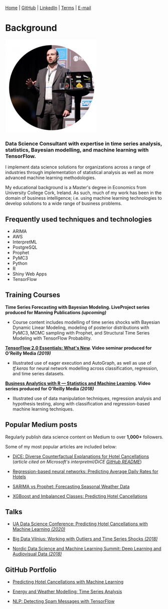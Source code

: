 [Home](https://mgcodesandstats.github.io/) |
[GitHub](https://github.com/mgcodesandstats) |
[LinkedIn](https://www.linkedin.com/in/michaeljgrogan/) |
[Terms](https://mgcodesandstats.github.io/terms/) |
[E-mail](mailto:contact@michael-grogan.com)

# Background

![profile](resize-0251.jpg)

### Data Science Consultant with expertise in time series analysis, statistics, Bayesian modelling, and machine learning with TensorFlow.

I implement data science solutions for organizations across a range of industries through implementation of statistical analysis as well as more advanced machine learning methodologies.

My educational background is a Master's degree in Economics from University College Cork, Ireland. As such, much of my work has been in the domain of business intelligence; i.e. using machine learning technologies to develop solutions to a wide range of business problems.

## Frequently used techniques and technologies

- ARIMA
- AWS
- InterpretML
- PostgreSQL
- Prophet
- PyMC3
- Python
- R
- Shiny Web Apps
- TensorFlow

## Training Courses

**Time Series Forecasting with Bayesian Modeling. LiveProject series produced for Manning Publications _(upcoming)_**
- Course content includes modelling of time series shocks with Bayesian Dynamic Linear Modeling, modeling of posterior distributions with PyMC3, MCMC sampling with Prophet, and Structural Time Series Modeling with TensorFlow Probability.

**[TensorFlow 2.0 Essentials: What's New](https://learning.oreilly.com/live-training/courses/tensorflow-20-essentials-whats-new/0636920307167/). Video seminar produced for O'Reilly Media _(2019)_**
- Illustrated use of eager execution and AutoGraph, as well as use of *tf.keras* for neural network modelling across classification, regression, and time series datasets.

**[Business Analytics with R — Statistics and Machine Learning](https://www.oreilly.com/learning-paths/learning-path-business/9781492035701/). Video series produced for O'Reilly Media _(2018)_**
- Illustrated use of data manipulation techniques, regression analysis and hypothesis testing, along with classification and regression-based machine learning techniques.

## Popular Medium posts

Regularly publish data science content on Medium to over **1,000+** followers.

Some of my most popular articles are included below:

- [DiCE: Diverse Counterfactual Explanations for Hotel Cancellations](https://towardsdatascience.com/dice-diverse-counterfactual-explanations-for-hotel-cancellations-762c311b2c64) (_article cited on Microsoft's interpretml/DiCE [GitHub README](https://github.com/interpretml/DiCE)_)

- [Regression-based neural networks: Predicting Average Daily Rates for Hotels](https://towardsdatascience.com/regression-based-neural-networks-with-tensorflow-v2-0-predicting-average-daily-rates-e20fffa7ac9a)

- [SARIMA vs Prophet: Forecasting Seasonal Weather Data](https://medium.com/analytics-vidhya/sarima-forecasting-seasonal-data-with-python-and-r-2e7472dfad83)

- [XGBoost and Imbalanced Classes: Predicting Hotel Cancellations](https://towardsdatascience.com/boosting-techniques-in-python-predicting-hotel-cancellations-62b7a76ffa6c)

## Talks

- [UA Data Science Conference: Predicting Hotel Cancellations with Machine Learning _(2020)_](https://www.youtube.com/watch?v=t1F1La2FPyE)

- [Big Data Vilnius: Working with Outliers and Time Series Shocks _(2018)_](https://www.youtube.com/watch?v=hi9ZNB-PRgU)

- [Nordic Data Science and Machine Learning Summit: Deep Learning and Audiovisual Data _(2018)_](https://www.youtube.com/watch?v=oU2PC-wbPCw)

## GitHub Portfolio

- [Predicting Hotel Cancellations with Machine Learning](https://github.com/MGCodesandStats/hotel-cancellations)

- [Energy and Weather Modelling: Time Series Analysis](https://github.com/MGCodesandStats/weather-modelling)

- [NLP: Detecting Spam Messages with TensorFlow](https://github.com/MGCodesandStats/tensorflow-nlp)
